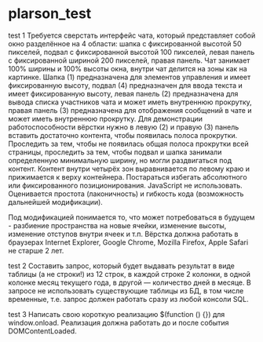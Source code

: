 # plarson_test
test 1
Требуется сверстать интерфейс чата, который представляет собой окно разделённое на 4 области: шапка с фиксированной высотой 50 пикселей, подвал с фиксированной высотой 100 пикселей, левая панель с фиксированной шириной 200 пикселей, правая панель. Чат занимает 100% ширины и 100% высоты окна, внутри чат делится на зоны как на картинке. Шапка (1) предназначена для элементов управления и имеет фиксированную высоту, подвал (4) предназначен для ввода текста и имеет фиксированную высоту, левая панель (2) предназначена для вывода списка участников чата и может иметь внутреннюю прокрутку, правая панель (3) предназначена для отображения сообщений в чате и может иметь внутреннюю прокрутку. Для демонстрации работоспособности вёрстки нужно в левую (2) и правую (3) панель вставить достаточно контента, чтобы появилась полоса прокрутки. Проследить за тем, чтобы не появилась общая полоса прокрутки всей страницы, проследить за тем, чтобы подвал и шапка занимали определенную минимальную ширину, но могли раздвигаться под контент. Контент внутри четырёх зон выравнивается по левому краю и прижимается к верху контейнера. Постараться избегать абсолютного или фиксированного позиционирования. JavaScript не использовать. Оценивается простота (лаконичность) и гибкость кода (возможность дальнейшей модификации).

Под модификацией понимается то, что может потребоваться в будущем - разбиение пространства на новые ячейки, изменение высоты, изменение отступов внутри ячеек и т.п. Вёрстка должна работать в браузерах Internet Explorer, Google Chrome, Mozilla Firefox, Apple Safari не старше 2 лет.

test 2
Составить запрос, который будет выдавать результат в виде таблицы (а не строки!) из 12 строк, в каждой строке 2 колонки, в одной колонке месяц текущего года, в другой — количество дней в месяце. В запросе не использовать существующие таблицы из БД, в том числе временные, т.е. запрос должен работать сразу из любой консоли SQL.

test 3
Написать свою короткую реализацию $(function () {}) для window.onload. Реализация должна работать до и после события DOMContentLoaded.
